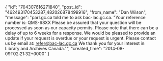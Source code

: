  {
   "id": "704307616271840",
   "post_id": "462493170453287_482026878499916",
   "from_name": "Dan Wilson",
   "message": "parl.gc.ca told me to ask bac-lac.gc.ca. \"Your reference number is: QMS-68XX Please be assured that your question will be processed as soon as our capacity permits. Please note that there can be a delay of up to 6 weeks for a response. We would be pleased to provide an update if your request is overdue or your request is urgent. Please contact us by email at: refer@bac-lac.gc.ca We thank you for your interest in Library and Archives Canada.\"",
   "created_time": "2014-08-09T02:21:32+0000"
 }
